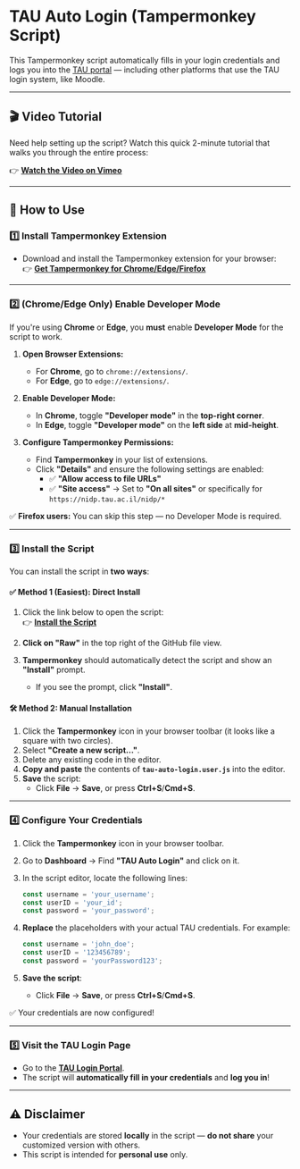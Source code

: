 # TAU Auto Login (Tampermonkey Script)

This Tampermonkey script automatically fills in your login credentials and logs you into the [TAU portal](https://nidp.tau.ac.il/nidp/) — including other platforms that use the TAU login system, like Moodle.

---

## 🎬 Video Tutorial

Need help setting up the script? Watch this quick 2-minute tutorial that walks you through the entire process:

👉 [**Watch the Video on Vimeo**](https://vimeo.com/1059302268)

---

## 🚀 How to Use

### 1️⃣ Install Tampermonkey Extension  
- Download and install the Tampermonkey extension for your browser:  
  👉 [**Get Tampermonkey for Chrome/Edge/Firefox**](https://tampermonkey.net/)

---

### 2️⃣ (Chrome/Edge Only) Enable Developer Mode  
If you're using **Chrome** or **Edge**, you **must** enable **Developer Mode** for the script to work.

1. **Open Browser Extensions:**  
   - For **Chrome**, go to `chrome://extensions/`.  
   - For **Edge**, go to `edge://extensions/`.

2. **Enable Developer Mode:**  
   - In **Chrome**, toggle **"Developer mode"** in the **top-right corner**.  
   - In **Edge**, toggle **"Developer mode"** on the **left side** at **mid-height**.

3. **Configure Tampermonkey Permissions:**  
   - Find **Tampermonkey** in your list of extensions.  
   - Click **"Details"** and ensure the following settings are enabled:
     - ✅ **"Allow access to file URLs"**  
     - ✅ **"Site access"** → Set to **"On all sites"** or specifically for `https://nidp.tau.ac.il/nidp/*`

✅ **Firefox users:** You can skip this step — no Developer Mode is required.

---

### 3️⃣ Install the Script  

You can install the script in **two ways**:

#### ✅ **Method 1 (Easiest): Direct Install**  
1. Click the link below to open the script:  
   👉 [**Install the Script**](./tau-auto-login.user.js)

2. **Click on "Raw"** in the top right of the GitHub file view.

3. **Tampermonkey** should automatically detect the script and show an **"Install"** prompt.  
   - If you see the prompt, click **"Install"**.

#### 🛠️ **Method 2: Manual Installation**  
1. Click the **Tampermonkey** icon in your browser toolbar (it looks like a square with two circles).  
2. Select **"Create a new script..."**.  
3. Delete any existing code in the editor.  
4. **Copy and paste** the contents of **`tau-auto-login.user.js`** into the editor.  
5. **Save** the script:  
   - Click **File** → **Save**, or press **Ctrl+S**/**Cmd+S**.

---

### 4️⃣ Configure Your Credentials  

1. Click the **Tampermonkey** icon in your browser toolbar.  
2. Go to **Dashboard** → Find **"TAU Auto Login"** and click on it.  
3. In the script editor, locate the following lines:

    ```javascript
    const username = 'your_username';
    const userID = 'your_id';
    const password = 'your_password';
    ```

4. **Replace** the placeholders with your actual TAU credentials. For example:

    ```javascript
    const username = 'john_doe';
    const userID = '123456789';
    const password = 'yourPassword123';
    ```

5. **Save the script**:  
   - Click **File** → **Save**, or press **Ctrl+S**/**Cmd+S**.

✅ Your credentials are now configured!

---

### 5️⃣ Visit the TAU Login Page  
- Go to the [**TAU Login Portal**](https://nidp.tau.ac.il/nidp/).  
- The script will **automatically fill in your credentials** and **log you in**!

---

## ⚠️ Disclaimer
- Your credentials are stored **locally** in the script — **do not share** your customized version with others.  
- This script is intended for **personal use** only.
